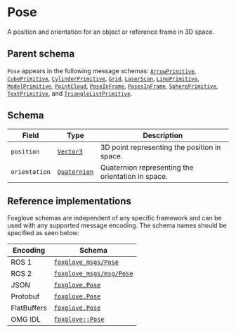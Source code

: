# Pose

A position and orientation for an object or reference frame in 3D space.

## Parent schema

<!--TODO: Link missing documentation when available-->
`Pose` appears in the following message schemas: [`ArrowPrimitive`](), [`CubePrimitive`](), [`CylinderPrimitive`](), [`Grid`](), [`LaserScan`](), [`LinePrimitive`](./line-primitive.md), [`ModelPrimitive`](./model-primitive.md), [`PointCloud`](./point-cloud.md), [`PoseInFrame`](./pose-in-frame.md), [`PosesInFrame`](./poses-in-frame.md), [`SpherePrimitive`](), [`TextPrimitive`](), and [`TriangleListPrimitive`]().


## Schema 

| Field         | Type                 | Description                                        |
|----------------|----------------------|----------------------------------------------------|
| `position`    | [`Vector3`](#)       | 3D point representing the position in space.       |
| `orientation` | [`Quaternion`](./quaternion.md)    | Quaternion representing the orientation in space.  |


## Reference implementations

Foxglove schemas are independent of any specific framework and can be used with any supported message encoding. The schema names should be specified as seen below:

| Encoding     | Schema                                   |
|--------------|------------------------------------------|
| ROS 1        | [`foxglove_msgs/Pose`](https://docs.ros.org/en/noetic/api/geometry_msgs/html/msg/Pose.html)          |
| ROS 2        | [`foxglove_msgs/msg/Pose`](https://docs.ros2.org/galactic/api/geometry_msgs/msg/Pose.html)      |
| JSON         | [`foxglove.Pose`](https://github.com/foxglove/foxglove-sdk/blob/main/schemas/jsonschema/Pose.json)        |
| Protobuf     | [`foxglove.Pose`](https://github.com/foxglove/foxglove-sdk/blob/main/schemas/proto/foxglove/Pose.proto)   |
| FlatBuffers  | [`foxglove.Pose`](https://github.com/foxglove/foxglove-sdk/blob/main/schemas/flatbuffer/Pose.fbs)         |
| OMG IDL      | [`foxglove::Pose`](https://github.com/foxglove/foxglove-sdk/blob/main/schemas/omgidl/foxglove/Pose.idl)   |
